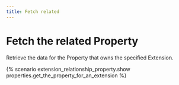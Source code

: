```yaml
---
title: Fetch related
---
```


# Fetch the related Property

Retrieve the data for the Property that owns the specified Extension.

{% scenario extension_relationship_property.show properties.get_the_property_for_an_extension %}
